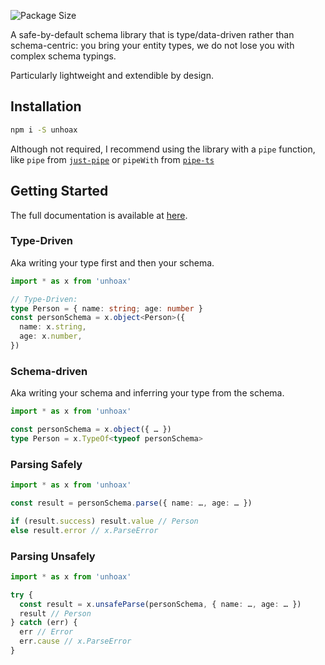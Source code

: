 ![Package Size](https://deno.bundlejs.com/badge?q=unhoax&treeshake=[*])

A safe-by-default schema library that is type/data-driven rather than schema-centric: you bring your entity types, we do not lose you with complex schema typings.

Particularly lightweight and extendible by design.

## Installation

```bash
npm i -S unhoax
```

Although not required, I recommend using the library with a `pipe` function, like `pipe` from [`just-pipe`](https://github.com/angus-c/just?tab=readme-ov-file#just-pipe) or `pipeWith` from [`pipe-ts`](https://github.com/unsplash/pipe-ts)

## Getting Started

The full documentation is available at [here](https://sacdenoeuds.github.io/unhoax/).

### Type-Driven

Aka writing your type first and then your schema.

```ts
import * as x from 'unhoax'

// Type-Driven:
type Person = { name: string; age: number }
const personSchema = x.object<Person>({
  name: x.string,
  age: x.number,
})
```

### Schema-driven

Aka writing your schema and inferring your type from the schema.

```ts
import * as x from 'unhoax'

const personSchema = x.object({ … })
type Person = x.TypeOf<typeof personSchema>
```

### Parsing Safely

```ts
import * as x from 'unhoax'

const result = personSchema.parse({ name: …, age: … })

if (result.success) result.value // Person
else result.error // x.ParseError
```

### Parsing Unsafely

```ts
import * as x from 'unhoax'

try {
  const result = x.unsafeParse(personSchema, { name: …, age: … })
  result // Person
} catch (err) {
  err // Error
  err.cause // x.ParseError
}
```
